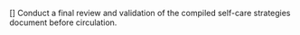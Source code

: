 [] Conduct a final review and validation of the compiled self-care strategies document before circulation.